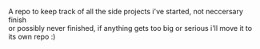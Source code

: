 A repo to keep track of all the side projects i've started, not neccersary finish<br>
or possibly never finished, if anything gets too big or serious i'll move it to <br>
its own repo :)
